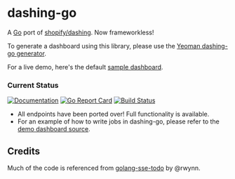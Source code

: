dashing-go
==========

A [Go][1] port of [shopify/dashing][2]. Now frameworkless!

To generate a dashboard using this library, please use the [Yeoman dashing-go generator][3].

For a live demo, here's the default [sample dashboard][4].

### Current Status

[![Documentation](https://godoc.org/github.com/shoobyban/dashing-go?status.svg)](http://godoc.org/github.com/shoobyban/dashing-go)
[![Go Report Card](https://goreportcard.com/badge/github.com/shoobyban/dashing-go)](https://goreportcard.com/report/github.com/shoobyban/dashing-go)
[![Build Status](https://travis-ci.org/ShoobyBan/dashing-go.svg?branch=master)](https://travis-ci.org/ShoobyBan/dashing-go)

* All endpoints have been ported over! Full functionality is available.
* For an example of how to write jobs in dashing-go, please refer to the [demo dashboard source][5].

Credits
-------

Much of the code is referenced from [golang-sse-todo][6] by @rwynn.

[1]: http://golang.org
[2]: http://shopify.github.io/dashing
[3]: https://github.com/gigablah/generator-dashing-go
[4]: http://dashing.kuanyen.net
[5]: https://github.com/gigablah/dashing-go-demo
[6]: https://github.com/rwynn/golang-sse-todo
